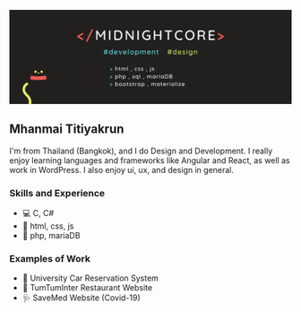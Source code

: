 ![](https://github.com/MidnightCore/MidnightCore/blob/master/banner.png)
## Mhanmai Titiyakrun

I'm from Thailand (Bangkok), and I do Design and Development. I really enjoy learning languages and frameworks like Angular and React, as well as work in WordPress. I also enjoy ui, ux, and design in general.

### Skills and Experience
* 💻  C, C#
* 🎨  html, css, js
* 💽  php, mariaDB

### Examples of Work
* 🚙  University Car Reservation System
* 🍝  TumTumInter Restaurant Website
* 🩺  SaveMed Website (Covid-19)
